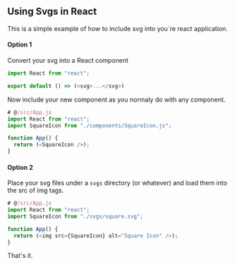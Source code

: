 ## Using Svgs in React

This is a simple example of how to include svg into you´re react application.

#### Option 1

Convert your svg into a React component
```js
import React from "react";

export default () => (<svg>...</svg>)
```

Now include your new component as you normaly do with any component.
```js
# @/src/App.js
import React from "react";
import SquareIcon from "./components/SquareIcon.js";

function App() {
  return (<SquareIcon />);
}
```

#### Option 2

Place your svg files under a `svgs` directory (or whatever) and load them into the src of img tags.
```js
# @/src/App.js
import React from "react";
import SquareIcon from "./svgs/square.svg";

function App() {
  return (<img src={SquareIcon} alt="Square Icon" />);
}
```

That's it.
